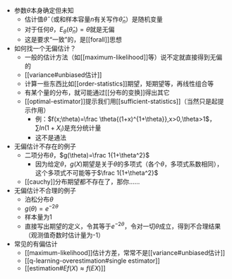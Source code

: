 - 参数$\theta$本身确定但未知
  - 估计值$\hat \theta$（或和样本容量$n$有关写作$\hat \theta_n$）是随机变量
  - 对于任何$\theta$，$E_\theta(\hat \theta_n)=\theta$就是无偏
  - 这是要求“一致”的，是[[forall]]思想
- 如何找一个无偏估计？
  - 一般的估计方法（如[[maximum-likelihood]]等）说不定就直接得到无偏的
  - [[variance#unbiased估计]]
  - 计算一些东西比如[[order-statistics]]期望，矩期望等，再线性组合等
  - 有某个量的分布，就可能通过[[分布的变换]]得出其它
  - [[optimal-estimator]]提示我们用[[sufficient-statistics]]（当然只是起提示作用）
    - 例：$f(x;\theta)=\frac \theta{(1+x)^{1+\theta}},x>0,\theta>1$，$\sum ln(1+X_i)$是充分统计量
    - 这不是通法
- 无偏估计不存在的例子
  - 二项分布$\theta$，$g(\theta)=\frac 1{1+\theta^2}$
    - 因为给定$\theta$，$g(X)$期望是关于$\theta$的多项式（各个$\theta$，多项式系数相同），这个多项式不可能等于$\frac 1{1+\theta^2}$
  - [[cauchy]]分布期望都不存在了，那你……
- 无偏估计不合理的例子
  - 泊松分布$\theta$
  - $g(\theta)=e^{-2\theta}$
  - 样本量为1
  - 直接写出期望的定义，令其等于$e^{-2\theta}$，令对一切$\theta$成立，得到不合理结果（观测值奇数时估计量为-1）
- 常见的有偏估计
  - [[maximum-likelihood]]估计方差，常常不是[[variance#unbiased估计]]
  - [[q-learning-overestimation#single estimator]]
  - [[estimation#$Ef(X)\approx f(EX)$]]